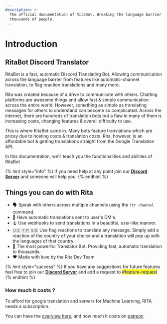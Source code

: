 ```yaml
---
description: >-
  The official documentation of RitaBot. Breaking the language barrier for
  thousands of people.
---
```


# Introduction

## RitaBot Discord Translator

RitaBot is a fast, automatic Discord Translating Bot. Allowing communication across the language barrier from features like automatic-channel translation, to flag reaction translations and many more.

Rita was created because of a drive to communicate with others. Chatting platforms are awesome things and allow fast & simple communication across the entire world. However, something as simple as translating messages for others to understand can become so complicated. Across the internet, there are hundreds of translation bots but a flaw in many of them is increasing costs, changing features & overall difficulty to use.

This is where RitaBot came in. Many bots feature translations which are pricey due to hosting costs & translation costs. Rita, however, is an affordable bot & getting translations straight from the Google Translation API.

In this documentation, we'll teach you the functionalities and abilities of RitaBot

{% hint style="info" %}
If you need help at any point join our [**Discord Server**](https://discord.gg/mgNR64R) and someone will help you.
{% endhint %}

## Things you can do with Rita

* 🗣️ Speak with others across multiple channels using the `!tr channel` command.
* 📣 Have automatic translations sent to user's DM's.
* 🪝 Use webhooks to send translations in a beautiful, user-like manner.
* 🇺🇸 🇫🇷 🇪🇸 Use flag reactions to translate any message. Simply add a reaction of the country of your choice and a translation will pop up with the languages of that country.
* 💪 The most powerful Translator Bot. Providing fast, automatic translation to thousands.
* ❤ Made with love by the Rita Dev Team

{% hint style="success" %}
If you have any suggestions for future features feel free to join our [**Discord Server**](https://discord.gg/mgNR64R) and add a request to <mark style="color:blue;">#feature-request</mark>
{% endhint %}



### How much it costs ?

To afford for google translation and servers for Machine Learning, RITA needs a subscription.&#x20;

You can have the [overview here](premium/overview.md), and how much it costs on [patreon](https://www.patreon.com/RitaBotProject)

